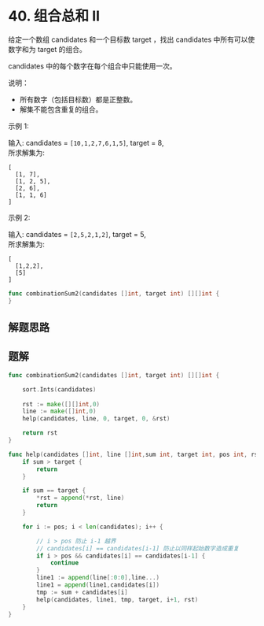 # 40. 组合总和 II
给定一个数组 candidates 和一个目标数 target ，找出 candidates 中所有可以使数字和为 target 的组合。  

candidates 中的每个数字在每个组合中只能使用一次。  

说明：  

- 所有数字（包括目标数）都是正整数。
- 解集不能包含重复的组合。

示例 1:  

输入: candidates = ```[10,1,2,7,6,1,5]```, target = 8,  
所求解集为:  
```
[
  [1, 7],
  [1, 2, 5],
  [2, 6],
  [1, 1, 6]
]
```
示例 2:  

输入: candidates = ```[2,5,2,1,2]```, target = 5,   
所求解集为:
```
[
  [1,2,2],
  [5]
]
```

```go
func combinationSum2(candidates []int, target int) [][]int {
}
```

## 解题思路

## 题解

```go
func combinationSum2(candidates []int, target int) [][]int {

    sort.Ints(candidates)
    
    rst := make([][]int,0)
    line := make([]int,0)
    help(candidates, line, 0, target, 0, &rst)

    return rst
}

func help(candidates []int, line []int,sum int, target int, pos int, rst *[][]int) {
    if sum > target {
        return
    }

    if sum == target {
        *rst = append(*rst, line)
        return
    }

    for i := pos; i < len(candidates); i++ {

        // i > pos 防止 i-1 越界
        // candidates[i] == candidates[i-1] 防止以同样起始数字造成重复
        if i > pos && candidates[i] == candidates[i-1] {
            continue
        }
        line1 := append(line[:0:0],line...)
        line1 = append(line1,candidates[i])
        tmp := sum + candidates[i]
        help(candidates, line1, tmp, target, i+1, rst)
    }
}
```
